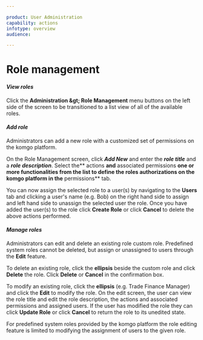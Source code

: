 ```yaml
---

product: User Administration
capability: actions
infotype: overview
audience: 

---
```

# Role management

#### _View roles_

Click the **Administration \&gt; Role Management** menu buttons on the left side of the screen to be transitioned to a list view of all of the available roles.

#### _Add role_

Administrators can add a new role with a customized set of permissions on the komgo platform.

On the Role Management screen, click _**Add New**_ and enter the _**role title**_ and a _**role description**_. Select the** actions **and** associated permissions **one or more functionalities from the list to define the roles authorizations on the komgo platform in the** permissions** tab.

You can now assign the selected role to a user(s) by navigating to the **Users** tab and clicking a user&#39;s name (e.g. Bob)  on the right hand side to assign and left hand side to unassign the selected user the role. Once you have added the user(s) to the role click **Create Role** or click **Cancel** to delete the above actions performed.

#### _Manage roles_

Administrators can edit and delete an existing role custom role. Predefined system roles cannot be deleted, but assign or unassigned to users through the **Edit** feature.

To delete an existing role, click the **ellipsis** beside the custom role and click **Delete** the role. Click **Delete** or **Cancel** in the confirmation box.

To modify an existing role, click the **ellipsis** (e.g. Trade Finance Manager) and click the **Edit** to modify the role. On the edit screen, the user can view the role title and edit the role description, the actions and associated permissions and assigned users. If the user has modified the role they can click **Update Role** or click **Cancel** to return the role to its unedited state.

For predefined system roles provided by the komgo platform the role editing feature is limited to modifying the assignment of users to the given role.
